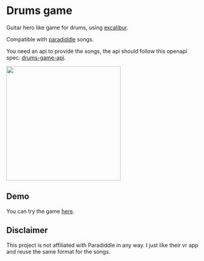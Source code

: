 # Drums game

Guitar hero like game for drums, using [excalibur](https://excaliburjs.com).

Compatible with [paradiddle](https://paradiddleapp.com) songs.

You need an api to provide the songs, the api should follow this openapi spec: [drums-game-api](./sample-api.yaml).

<img src="https://github.com/user-attachments/assets/8736ada1-cfd4-48a9-ae40-98f9ae07bad7" height="300"/>

## Demo

You can try the game [here](https://androettop.github.io/drums-game/).

## Disclaimer

This project is not affiliated with Paradiddle in any way. I just like their vr app and reuse the same format for the songs.
